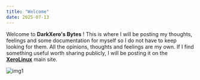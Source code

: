 ```yaml
---
title: "Welcome"
date: 2025-07-13
---
```


Welcome to **DarkXero's Bytes** ! This is where I will be posting my thoughts, feelings and some documentation for myself so I do not have to keep looking for them. All the opinions, thoughts and feelings are my own. If I find something useful worth sharing publicly, I will be posting it on the [**XeroLinux**](https://xerolinux.xyz) main site.

![img1](https://i.imgur.com/ZAvPAkx.png)
